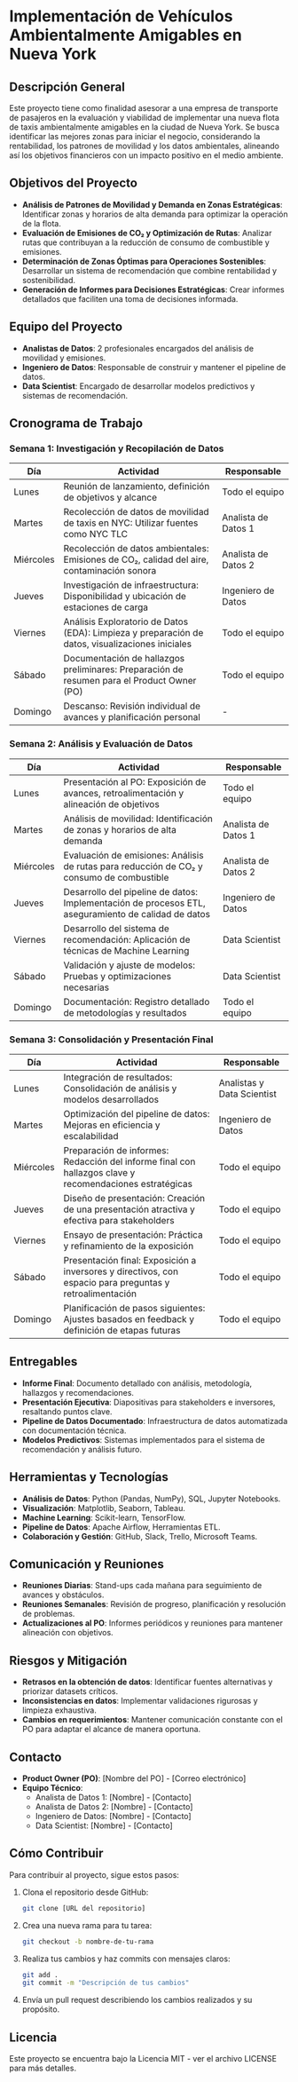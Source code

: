 # Implementación de Vehículos Ambientalmente Amigables en Nueva York

## Descripción General
Este proyecto tiene como finalidad asesorar a una empresa de transporte de pasajeros en la evaluación y viabilidad de implementar una nueva flota de taxis ambientalmente amigables en la ciudad de Nueva York. Se busca identificar las mejores zonas para iniciar el negocio, considerando la rentabilidad, los patrones de movilidad y los datos ambientales, alineando así los objetivos financieros con un impacto positivo en el medio ambiente.

## Objetivos del Proyecto
- **Análisis de Patrones de Movilidad y Demanda en Zonas Estratégicas**: Identificar zonas y horarios de alta demanda para optimizar la operación de la flota.
- **Evaluación de Emisiones de CO₂ y Optimización de Rutas**: Analizar rutas que contribuyan a la reducción de consumo de combustible y emisiones.
- **Determinación de Zonas Óptimas para Operaciones Sostenibles**: Desarrollar un sistema de recomendación que combine rentabilidad y sostenibilidad.
- **Generación de Informes para Decisiones Estratégicas**: Crear informes detallados que faciliten una toma de decisiones informada.

## Equipo del Proyecto
- **Analistas de Datos**: 2 profesionales encargados del análisis de movilidad y emisiones.
- **Ingeniero de Datos**: Responsable de construir y mantener el pipeline de datos.
- **Data Scientist**: Encargado de desarrollar modelos predictivos y sistemas de recomendación.

## Cronograma de Trabajo
### Semana 1: Investigación y Recopilación de Datos
| Día       | Actividad                                                                              | Responsable           |
|-----------|----------------------------------------------------------------------------------------|------------------------|
| Lunes     | Reunión de lanzamiento, definición de objetivos y alcance                              | Todo el equipo        |
| Martes    | Recolección de datos de movilidad de taxis en NYC: Utilizar fuentes como NYC TLC       | Analista de Datos 1   |
| Miércoles | Recolección de datos ambientales: Emisiones de CO₂, calidad del aire, contaminación sonora | Analista de Datos 2   |
| Jueves    | Investigación de infraestructura: Disponibilidad y ubicación de estaciones de carga    | Ingeniero de Datos    |
| Viernes   | Análisis Exploratorio de Datos (EDA): Limpieza y preparación de datos, visualizaciones iniciales | Todo el equipo |
| Sábado    | Documentación de hallazgos preliminares: Preparación de resumen para el Product Owner (PO) | Todo el equipo |
| Domingo   | Descanso: Revisión individual de avances y planificación personal                      | -                      |

### Semana 2: Análisis y Evaluación de Datos
| Día       | Actividad                                                                  | Responsable         |
|-----------|----------------------------------------------------------------------------|----------------------|
| Lunes     | Presentación al PO: Exposición de avances, retroalimentación y alineación de objetivos | Todo el equipo      |
| Martes    | Análisis de movilidad: Identificación de zonas y horarios de alta demanda  | Analista de Datos 1 |
| Miércoles | Evaluación de emisiones: Análisis de rutas para reducción de CO₂ y consumo de combustible | Analista de Datos 2 |
| Jueves    | Desarrollo del pipeline de datos: Implementación de procesos ETL, aseguramiento de calidad de datos | Ingeniero de Datos |
| Viernes   | Desarrollo del sistema de recomendación: Aplicación de técnicas de Machine Learning | Data Scientist |
| Sábado    | Validación y ajuste de modelos: Pruebas y optimizaciones necesarias        | Data Scientist      |
| Domingo   | Documentación: Registro detallado de metodologías y resultados             | Todo el equipo      |

### Semana 3: Consolidación y Presentación Final
| Día       | Actividad                                                                | Responsable          |
|-----------|--------------------------------------------------------------------------|-----------------------|
| Lunes     | Integración de resultados: Consolidación de análisis y modelos desarrollados | Analistas y Data Scientist |
| Martes    | Optimización del pipeline de datos: Mejoras en eficiencia y escalabilidad | Ingeniero de Datos   |
| Miércoles | Preparación de informes: Redacción del informe final con hallazgos clave y recomendaciones estratégicas | Todo el equipo |
| Jueves    | Diseño de presentación: Creación de una presentación atractiva y efectiva para stakeholders | Todo el equipo |
| Viernes   | Ensayo de presentación: Práctica y refinamiento de la exposición         | Todo el equipo       |
| Sábado    | Presentación final: Exposición a inversores y directivos, con espacio para preguntas y retroalimentación | Todo el equipo |
| Domingo   | Planificación de pasos siguientes: Ajustes basados en feedback y definición de etapas futuras | Todo el equipo |

## Entregables
- **Informe Final**: Documento detallado con análisis, metodología, hallazgos y recomendaciones.
- **Presentación Ejecutiva**: Diapositivas para stakeholders e inversores, resaltando puntos clave.
- **Pipeline de Datos Documentado**: Infraestructura de datos automatizada con documentación técnica.
- **Modelos Predictivos**: Sistemas implementados para el sistema de recomendación y análisis futuro.

## Herramientas y Tecnologías
- **Análisis de Datos**: Python (Pandas, NumPy), SQL, Jupyter Notebooks.
- **Visualización**: Matplotlib, Seaborn, Tableau.
- **Machine Learning**: Scikit-learn, TensorFlow.
- **Pipeline de Datos**: Apache Airflow, Herramientas ETL.
- **Colaboración y Gestión**: GitHub, Slack, Trello, Microsoft Teams.

## Comunicación y Reuniones
- **Reuniones Diarias**: Stand-ups cada mañana para seguimiento de avances y obstáculos.
- **Reuniones Semanales**: Revisión de progreso, planificación y resolución de problemas.
- **Actualizaciones al PO**: Informes periódicos y reuniones para mantener alineación con objetivos.

## Riesgos y Mitigación
- **Retrasos en la obtención de datos**: Identificar fuentes alternativas y priorizar datasets críticos.
- **Inconsistencias en datos**: Implementar validaciones rigurosas y limpieza exhaustiva.
- **Cambios en requerimientos**: Mantener comunicación constante con el PO para adaptar el alcance de manera oportuna.

## Contacto
- **Product Owner (PO)**: [Nombre del PO] - [Correo electrónico]
- **Equipo Técnico**:
  - Analista de Datos 1: [Nombre] - [Contacto]
  - Analista de Datos 2: [Nombre] - [Contacto]
  - Ingeniero de Datos: [Nombre] - [Contacto]
  - Data Scientist: [Nombre] - [Contacto]

## Cómo Contribuir
Para contribuir al proyecto, sigue estos pasos:

1. Clona el repositorio desde GitHub:
    ```bash
    git clone [URL del repositorio]
    ```
2. Crea una nueva rama para tu tarea:
    ```bash
    git checkout -b nombre-de-tu-rama
    ```
3. Realiza tus cambios y haz commits con mensajes claros:
    ```bash
    git add .
    git commit -m "Descripción de tus cambios"
    ```
4. Envía un pull request describiendo los cambios realizados y su propósito.

## Licencia
Este proyecto se encuentra bajo la Licencia MIT - ver el archivo LICENSE para más detalles.
